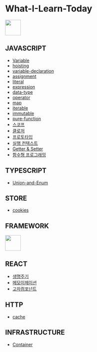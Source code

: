 # What-I-Learn-Today
    

<img src="https://miro.medium.com/v2/resize:fit:720/format:webp/1*f5NxsWhcLjKe4GYjw74adg.png"  width="50"/>

## JAVASCRIPT   

- [Variable](javascript/variable.md)   
- [hoisting](javascript/hoisting.md)     
- [variable-declaration](javascript/variable-declaration.md)          
- [assignment](javascript/assignment.md)  
- [literal](javascript/literal.md)   
- [expression](javascript/expression.md)    
- [data-type](javascript/data-type.md)
- [operator](javascript/operator.md)   
- [map](javascript/map.md)   
- [iterable](javascript/iterable.md)   
- [immutable](javascript/immutable.md) 
- [pure-function](javascript/pure-function.md)
- [스코프](javascript/scope.md) 
- [클로저](javascript/closure.md)
- [프로토타입](javascript/prototype.md) 
- [실행 컨텍스트](javascript/execution_context.md)  
- [Getter & Setter](javascript/getter_setter.md)     
- [함수형 프로그래밍]()     

## TYPESCRIPT
- [Union-and-Enum](typescript/union-and-enum.md)

## STORE
- [cookies](/store/cookies.md)

## FRAMEWORK 
 
<img src="https://upload.wikimedia.org/wikipedia/commons/thumb/a/a7/React-icon.svg/1200px-React-icon.svg.png"  width="50" /> 
 
## REACT
- [생명주기](react/life_cycle.md) 
- [메모이제이션](react/memoization.md) 
- [고차컴포넌트](react/higher_order_component.md)

 
## HTTP
- [cache](http/cache.md)
 
## INFRASTRUCTURE
- [Container](infrastructure/container.md)

